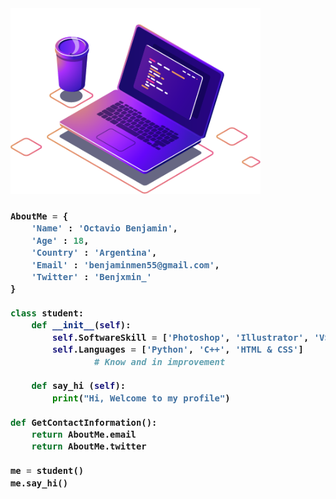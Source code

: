 
<img src="./img/computer-illustration.png" min-width="400px" max-width="400px" width="400px" justify = "center" alt="Computador iuriCode">

<h3 justify = "center">

```python
AboutMe = {
    'Name' : 'Octavio Benjamin',
    'Age' : 18,
    'Country' : 'Argentina',
    'Email' : 'benjaminmen55@gmail.com',
    'Twitter' : 'Benjxmin_'
} 

class student:
    def __init__(self):
        self.SoftwareSkill = ['Photoshop', 'Illustrator', 'VSCode']
        self.Languages = ['Python', 'C++', 'HTML & CSS'] 
                # Know and in improvement

    def say_hi (self):
        print("Hi, Welcome to my profile")

def GetContactInformation():
    return AboutMe.email
    return AboutMe.twitter
    
me = student()
me.say_hi()
```
</h3>
